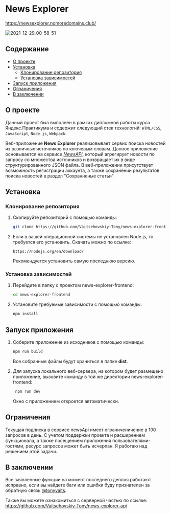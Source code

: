 # News Explorer

https://newsexplorer.nomoredomains.club/

![2021-12-29_00-58-51](https://user-images.githubusercontent.com/54285416/147610753-756bbbe1-406d-4e13-81b1-3741c74c130e.png)

## Содержание

* [О проекте](#about)
* [Установка](#install)
	* [Клонирование репозитория](#clone)
	*  [Установка зависимостей](#dep)
* [Запуск приложения](#run)
* [Ограничения](#limitations)
* [В заключении](#in_сonclusion)

## <a name='about'></a>О проекте
Данный проект был выполнен в рамках дипломной работы курса Яндекс.Практикума и содержит следующий стек технологий:
`HTML/CSS`, `JavaScript`, `Node.js`, `Webpack`.

Веб-приложение **News Explorer** реализовывает сервис поиска новостей из различных источников по ключевым словам. Данное приложение основывается на сервисе [*NewsAPI*](https://newsapi.org/), который агрегирует новости по запросу со множества источников и возвращает их в виде структурированного JSON файла. 
В веб-приложении присутствует возможность регистрации аккаунта, а также сохранении результатов поиска новостей в раздел "Сохранненые статьи".

##  <a name='install'></a>Установка

### <a name='clone'></a>Клонирование репозитория

1. Скопируйте репозиторий с помощью команды:

   ```bash
   git clone https://github.com/Vaitsehovskiy-Tony/news-explorer-frontend
   ```

2. Если в вашей операционной системы не установлен Node.js, то требуется его установить. Скачать можно по ссылке:
   ```
   https://nodejs.org/en/download/
   ```
   Рекомендуется установить самую последнюю версию.

###  <a name='dep'></a>Установка зависимостей

1. Перейдите в папку с проектом news-explorer-frontend:

   ```bash
   cd news-explorer-frontend
   ```

2. Установите требуемые зависимости с помощью команды:

   ```bash
   npm install
   ```



## <a name='run'></a>Запуск приложения

1. Соберите приложение из исходников с помощью команды:

   ```bash
   npm run build
   ```

   Все собранные файлы будут храниться в папке **dist**.

2. Для запуска локального веб-сервера, на котором будет размещено приложение, вызовите команду в той же директории news-explorer-frontend:

   ```bash
    npm run dev
   ```

   Окно с приложением откроется автоматически.  
  
## <a name='limitations'></a>Ограничения

  Текущая подписка в сервисе newsApi имеет ограниченичение в 100 запросов в день. 
  С учетом поддержки проекта и расширением функционала, а также посещением 
  приложения пользователями-гостями, ресурс запросов может быть исчерпан. 
  Я работаю над решением этой задачи. 
  

## <a name='in_conclusion'></a>В заключении

  Все заявленные функции на момент последнего деплоя работают исправно, 
  если вы найдете баги или ошибки буду признателен за обратную связь
  [@tonyvaits](https://t.me/tonyvaits "Telegram").
  
  Также вы можете ознакомиться с серверной частью по ссылке:
  https://github.com/Vaitsehovskiy-Tony/news-explorer-api
